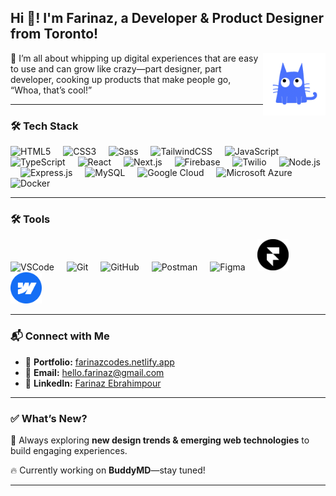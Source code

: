 ## Hi 👋! I'm Farinaz, a Developer & Product Designer from Toronto!  

<img align="right" height="100" width="100" src="./BuddyMD.gif" />

🚀 I’m all about whipping up digital experiences that are easy to use and can grow like crazy—part designer, part developer, cooking up products that make people go, “Whoa, that’s cool!”

---

### 🛠 Tech Stack  

<p align="left">
  <img 
    src="https://cdn.jsdelivr.net/gh/devicons/devicon/icons/html5/html5-original.svg" 
    height="50" 
    alt="HTML5"
    title="HTML5"
  />
  <img width="12" />
  <img 
    src="https://cdn.jsdelivr.net/gh/devicons/devicon/icons/css3/css3-original.svg" 
    height="50" 
    alt="CSS3"
    title="CSS3"
  />
  <img width="12" />
  <img 
    src="https://cdn.jsdelivr.net/gh/devicons/devicon/icons/sass/sass-original.svg" 
    height="50" 
    alt="Sass"
    title="Sass"
  />
  <img width="12" />
  <img 
    src="https://cdn.jsdelivr.net/gh/devicons/devicon/icons/tailwindcss/tailwindcss-original.svg" 
    height="50" 
    alt="TailwindCSS"
    title="TailwindCSS"
  />
  <img width="12" />
  <img 
    src="https://cdn.jsdelivr.net/gh/devicons/devicon/icons/javascript/javascript-original.svg" 
    height="50" 
    alt="JavaScript"
    title="JavaScript"
  />
  <img width="12" />
  <img 
    src="https://cdn.jsdelivr.net/gh/devicons/devicon/icons/typescript/typescript-original.svg" 
    height="50" 
    alt="TypeScript"
    title="TypeScript"
  />
  <img width="12" />
  <img 
    src="https://cdn.jsdelivr.net/gh/devicons/devicon/icons/react/react-original.svg" 
    height="50" 
    alt="React"
    title="React"
  />
  <img width="12" />
  <img 
    src="https://cdn.jsdelivr.net/gh/devicons/devicon/icons/nextjs/nextjs-original.svg" 
    height="50" 
    alt="Next.js"
    title="Next.js"
  />
  <img width="12" />
  <img 
    src="https://cdn.jsdelivr.net/gh/devicons/devicon/icons/firebase/firebase-plain.svg" 
    height="50" 
    alt="Firebase"
    title="Firebase"
  />
  <img width="12" />
  <img 
    src="https://cdn.jsdelivr.net/npm/simple-icons@v7/icons/twilio.svg" 
    height="50" 
    alt="Twilio"
    title="Twilio"
  />
  <img width="12" />
  <img 
    src="https://cdn.jsdelivr.net/gh/devicons/devicon/icons/nodejs/nodejs-original.svg" 
    height="50" 
    alt="Node.js"
    title="Node.js"
  />
  <img width="12" />
  <img 
    src="https://cdn.jsdelivr.net/gh/devicons/devicon/icons/express/express-original.svg" 
    height="50" 
    alt="Express.js"
    title="Express.js"
  />
  <img width="12" />
  <img 
    src="https://cdn.jsdelivr.net/gh/devicons/devicon/icons/mysql/mysql-original.svg" 
    height="50" 
    alt="MySQL"
    title="MySQL"
  />
  <img width="12" />
  <img 
    src="https://cdn.jsdelivr.net/gh/devicons/devicon/icons/googlecloud/googlecloud-original.svg" 
    height="50" 
    alt="Google Cloud"
    title="Google Cloud"
  />
  <img width="12" />
  <img src="https://cdn.jsdelivr.net/gh/devicons/devicon/icons/azure/azure-original.svg" height="50" alt="Microsoft Azure" title="Microsoft Azure" /> <img width="12" /> 
  
  <img width="12" />
  <img 
    src="https://cdn.jsdelivr.net/gh/devicons/devicon/icons/docker/docker-original.svg" 
    height="50" 
    alt="Docker"
    title="Docker"
  />
</p>


---

### 🛠 Tools  

<div align="left">
  <img 
    src="https://cdn.jsdelivr.net/gh/devicons/devicon/icons/vscode/vscode-original.svg" 
    height="50" 
    alt="VSCode" 
    title="VSCode"
  />
  <img width="12" />
  <img 
    src="https://cdn.jsdelivr.net/gh/devicons/devicon/icons/git/git-original.svg" 
    height="50" 
    alt="Git" 
    title="Git"
  />
  <img width="12" />
  <img 
    src="https://cdn.jsdelivr.net/gh/devicons/devicon/icons/github/github-original.svg" 
    height="50" 
    alt="GitHub" 
    title="GitHub"
  />
  <img width="12" />
  <img 
    src="https://cdn.jsdelivr.net/gh/devicons/devicon/icons/postman/postman-original.svg" 
    height="50" 
    alt="Postman" 
    title="Postman"
  />
  <img width="12" />
  <img 
    src="https://cdn.jsdelivr.net/gh/devicons/devicon/icons/figma/figma-original.svg" 
    height="50" 
    alt="Figma" 
    title="Figma"
  />
  <img width="12" />
  <img 
    src="./framer_logo.png"  
    height="50" 
    alt="Framer" 
    title="Framer"
  />
  <img width="12" />
  <img 
    src="./Webflow-Logo.svg"  
    height="50" 
    alt="Webflow"
    title="Webflow"
  />
</div>

---

### 📬 Connect with Me  

- 💼 **Portfolio:** [farinazcodes.netlify.app](https://farinazcodes.netlify.app)  
- 📧 **Email:** [hello.farinaz@gmail.com](mailto:hello.farinaz@gmail.com)
- 💬 **LinkedIn:** [Farinaz Ebrahimpour](https://www.linkedin.com/in/farinazebrahimpour/)


---

### ✅ What’s New?
📌 Always exploring **new design trends & emerging web technologies** to build engaging experiences.  

🔥 Currently working on **BuddyMD**—stay tuned!  

---



